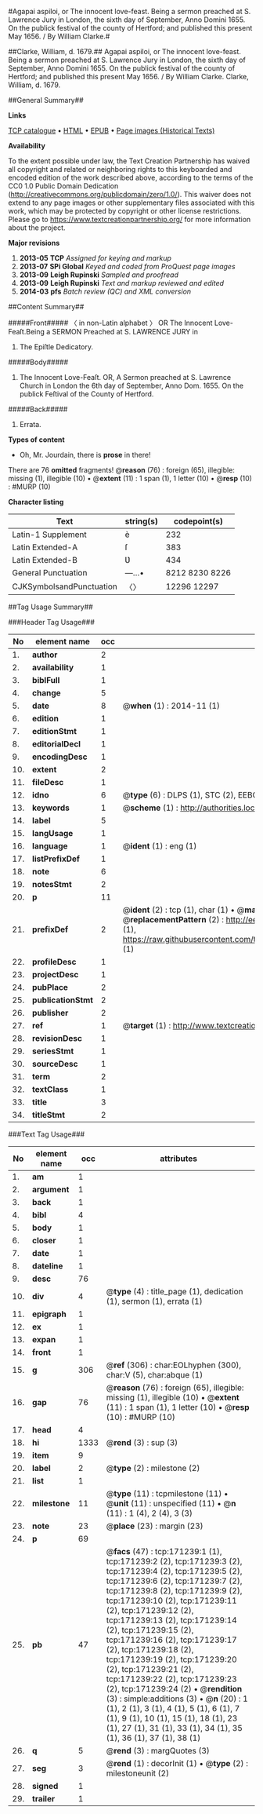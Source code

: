 #Agapai aspiloi, or The innocent love-feast. Being a sermon preached at S. Lawrence Jury in London, the sixth day of September, Anno Domini 1655. On the publick festival of the county of Hertford; and published this present May 1656. / By William Clarke.#

##Clarke, William, d. 1679.##
Agapai aspiloi, or The innocent love-feast. Being a sermon preached at S. Lawrence Jury in London, the sixth day of September, Anno Domini 1655. On the publick festival of the county of Hertford; and published this present May 1656. / By William Clarke.
Clarke, William, d. 1679.

##General Summary##

**Links**

[TCP catalogue](http://www.ota.ox.ac.uk/tcp/)  • 
[HTML](http://tei.it.ox.ac.uk/tcp/Texts-HTML/free/A79/A79909.html)  • 
[EPUB](http://tei.it.ox.ac.uk/tcp/Texts-EPUB/free/A79/A79909.epub) • 
[Page images (Historical Texts)](https://historicaltexts.jisc.ac.uk/eebo-45097635e)

**Availability**

To the extent possible under law, the Text Creation Partnership has waived all copyright and related or neighboring rights to this keyboarded and encoded edition of the work described above, according to the terms of the CC0 1.0 Public Domain Dedication (http://creativecommons.org/publicdomain/zero/1.0/). This waiver does not extend to any page images or other supplementary files associated with this work, which may be protected by copyright or other license restrictions. Please go to https://www.textcreationpartnership.org/ for more information about the project.

**Major revisions**

1. __2013-05__ __TCP__ *Assigned for keying and markup*
1. __2013-07__ __SPi Global__ *Keyed and coded from ProQuest page images*
1. __2013-09__ __Leigh Rupinski__ *Sampled and proofread*
1. __2013-09__ __Leigh Rupinski__ *Text and markup reviewed and edited*
1. __2014-03__ __pfs__ *Batch review (QC) and XML conversion*

##Content Summary##

#####Front#####
〈 in non-Latin alphabet 〉 OR The Innocent Love-Feaſt.Being a SERMON Preached at S. LAWRENCE JURY in 
1. The Epiſtle Dedicatory.

#####Body#####

1. The Innocent Love-Feaſt. OR, A Sermon preached at S. Lawrence Church in London the 6th day of September, Anno Dom. 1655. On the publick Feſtival of the County of Hertford.

#####Back#####

1. Errata.

**Types of content**

  * Oh, Mr. Jourdain, there is **prose** in there!

There are 76 **omitted** fragments! 
 @__reason__ (76) : foreign (65), illegible: missing (1), illegible (10)  •  @__extent__ (11) : 1 span (1), 1 letter (10)  •  @__resp__ (10) : #MURP (10)

**Character listing**


|Text|string(s)|codepoint(s)|
|---|---|---|
|Latin-1 Supplement|è|232|
|Latin Extended-A|ſ|383|
|Latin Extended-B|Ʋ|434|
|General Punctuation|—…•|8212 8230 8226|
|CJKSymbolsandPunctuation|〈〉|12296 12297|

##Tag Usage Summary##

###Header Tag Usage###

|No|element name|occ|attributes|
|---|---|---|---|
|1.|__author__|2||
|2.|__availability__|1||
|3.|__biblFull__|1||
|4.|__change__|5||
|5.|__date__|8| @__when__ (1) : 2014-11 (1)|
|6.|__edition__|1||
|7.|__editionStmt__|1||
|8.|__editorialDecl__|1||
|9.|__encodingDesc__|1||
|10.|__extent__|2||
|11.|__fileDesc__|1||
|12.|__idno__|6| @__type__ (6) : DLPS (1), STC (2), EEBO-CITATION (1), OCLC (1), VID (1)|
|13.|__keywords__|1| @__scheme__ (1) : http://authorities.loc.gov/ (1)|
|14.|__label__|5||
|15.|__langUsage__|1||
|16.|__language__|1| @__ident__ (1) : eng (1)|
|17.|__listPrefixDef__|1||
|18.|__note__|6||
|19.|__notesStmt__|2||
|20.|__p__|11||
|21.|__prefixDef__|2| @__ident__ (2) : tcp (1), char (1)  •  @__matchPattern__ (2) : ([0-9\-]+):([0-9IVX]+) (1), (.+) (1)  •  @__replacementPattern__ (2) : http://eebo.chadwyck.com/downloadtiff?vid=$1&page=$2 (1), https://raw.githubusercontent.com/textcreationpartnership/Texts/master/tcpchars.xml#$1 (1)|
|22.|__profileDesc__|1||
|23.|__projectDesc__|1||
|24.|__pubPlace__|2||
|25.|__publicationStmt__|2||
|26.|__publisher__|2||
|27.|__ref__|1| @__target__ (1) : http://www.textcreationpartnership.org/docs/. (1)|
|28.|__revisionDesc__|1||
|29.|__seriesStmt__|1||
|30.|__sourceDesc__|1||
|31.|__term__|2||
|32.|__textClass__|1||
|33.|__title__|3||
|34.|__titleStmt__|2||


###Text Tag Usage###

|No|element name|occ|attributes|
|---|---|---|---|
|1.|__am__|1||
|2.|__argument__|1||
|3.|__back__|1||
|4.|__bibl__|4||
|5.|__body__|1||
|6.|__closer__|1||
|7.|__date__|1||
|8.|__dateline__|1||
|9.|__desc__|76||
|10.|__div__|4| @__type__ (4) : title_page (1), dedication (1), sermon (1), errata (1)|
|11.|__epigraph__|1||
|12.|__ex__|1||
|13.|__expan__|1||
|14.|__front__|1||
|15.|__g__|306| @__ref__ (306) : char:EOLhyphen (300), char:V (5), char:abque (1)|
|16.|__gap__|76| @__reason__ (76) : foreign (65), illegible: missing (1), illegible (10)  •  @__extent__ (11) : 1 span (1), 1 letter (10)  •  @__resp__ (10) : #MURP (10)|
|17.|__head__|4||
|18.|__hi__|1333| @__rend__ (3) : sup (3)|
|19.|__item__|9||
|20.|__label__|2| @__type__ (2) : milestone (2)|
|21.|__list__|1||
|22.|__milestone__|11| @__type__ (11) : tcpmilestone (11)  •  @__unit__ (11) : unspecified (11)  •  @__n__ (11) : 1 (4), 2 (4), 3 (3)|
|23.|__note__|23| @__place__ (23) : margin (23)|
|24.|__p__|69||
|25.|__pb__|47| @__facs__ (47) : tcp:171239:1 (1), tcp:171239:2 (2), tcp:171239:3 (2), tcp:171239:4 (2), tcp:171239:5 (2), tcp:171239:6 (2), tcp:171239:7 (2), tcp:171239:8 (2), tcp:171239:9 (2), tcp:171239:10 (2), tcp:171239:11 (2), tcp:171239:12 (2), tcp:171239:13 (2), tcp:171239:14 (2), tcp:171239:15 (2), tcp:171239:16 (2), tcp:171239:17 (2), tcp:171239:18 (2), tcp:171239:19 (2), tcp:171239:20 (2), tcp:171239:21 (2), tcp:171239:22 (2), tcp:171239:23 (2), tcp:171239:24 (2)  •  @__rendition__ (3) : simple:additions (3)  •  @__n__ (20) : 1 (1), 2 (1), 3 (1), 4 (1), 5 (1), 6 (1), 7 (1), 9 (1), 10 (1), 15 (1), 18 (1), 23 (1), 27 (1), 31 (1), 33 (1), 34 (1), 35 (1), 36 (1), 37 (1), 38 (1)|
|26.|__q__|5| @__rend__ (3) : margQuotes (3)|
|27.|__seg__|3| @__rend__ (1) : decorInit (1)  •  @__type__ (2) : milestoneunit (2)|
|28.|__signed__|1||
|29.|__trailer__|1||
